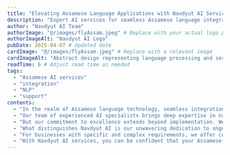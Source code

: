 ```yaml
---
title: "Elevating Assamese Language Applications with Navdyut AI Services"
description: "Expert AI services for seamless Assamese language integration"
author: "Navdyut AI Team"
authorImage: "@/images/flyAssam.jpeg" # Replace with your actual logo path
authorImageAlt: "Navdyut AI Logo"
pubDate: 2025-04-07 # Updated date
cardImage: "@/images/flyAssam.jpeg" # Replace with a relevant image
cardImageAlt: "Abstract design representing language processing and services"
readTime: 6 # Adjust read time as needed
tags:
  - "Assamese AI services"
  - "integration"
  - "NLP"
  - "support"
contents:
  - "In the realm of Assamese language technology, seamless integration and expert support are crucial for achieving optimal results. At Navdyut AI, we offer a comprehensive suite of AI services designed to elevate your applications and ensure lasting success."
  - "Our team of experienced AI specialists brings deep expertise in natural language processing and Assamese linguistics to every project. From initial consultation to full-scale implementation, we provide the precision and guidance needed to integrate Navdyut AI effectively into your existing systems."
  - "But our commitment to excellence extends beyond implementation. We also offer dedicated integration services to ensure a smooth and efficient incorporation of Navdyut AI into your workflows. We handle the technical complexities, allowing you to focus on leveraging the power of Assamese AI."
  - "What distinguishes Navdyut AI is our unwavering dedication to ongoing support and maintenance. We understand that the AI landscape is constantly evolving, and we are committed to providing long-term assistance to keep your Assamese language solutions performing at their best, ensuring peace of mind for the future."
  - "For businesses with specific and complex requirements, we offer custom AI solution development tailored to your unique challenges. By thoroughly understanding your needs, we engineer bespoke strategies aimed at maximizing the impact and efficiency of Assamese language AI within your organization."
  - "With Navdyut AI services, you can be confident that your Assamese language applications are in expert hands. Experience the difference today and discover why Navdyut AI is the trusted partner for your regional language AI needs."
---
```

